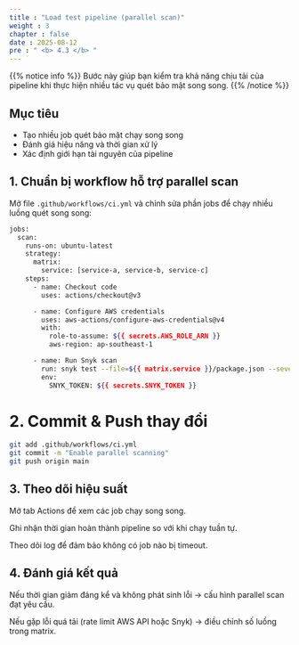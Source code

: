 ```yaml
---
title : "Load test pipeline (parallel scan)"
weight : 3
chapter : false
date : 2025-08-12
pre : " <b> 4.3 </b> "
---
```


{{% notice info %}}
Bước này giúp bạn kiểm tra khả năng chịu tải của pipeline khi thực hiện nhiều tác vụ quét bảo mật song song.
{{% /notice %}}

## Mục tiêu
- Tạo nhiều job quét bảo mật chạy song song
- Đánh giá hiệu năng và thời gian xử lý
- Xác định giới hạn tài nguyên của pipeline

## 1. Chuẩn bị workflow hỗ trợ parallel scan
Mở file `.github/workflows/ci.yml` và chỉnh sửa phần jobs để chạy nhiều luồng quét song song:

```bash
jobs:
  scan:
    runs-on: ubuntu-latest
    strategy:
      matrix:
        service: [service-a, service-b, service-c]
    steps:
      - name: Checkout code
        uses: actions/checkout@v3

      - name: Configure AWS credentials
        uses: aws-actions/configure-aws-credentials@v4
        with:
          role-to-assume: ${{ secrets.AWS_ROLE_ARN }}
          aws-region: ap-southeast-1

      - name: Run Snyk scan
        run: snyk test --file=${{ matrix.service }}/package.json --severity-threshold=high
        env:
          SNYK_TOKEN: ${{ secrets.SNYK_TOKEN }}
```
# 2. Commit & Push thay đổi
```bash
git add .github/workflows/ci.yml
git commit -m "Enable parallel scanning"
git push origin main
```
## 3. Theo dõi hiệu suất

Mở tab Actions để xem các job chạy song song.

Ghi nhận thời gian hoàn thành pipeline so với khi chạy tuần tự.

Theo dõi log để đảm bảo không có job nào bị timeout.

## 4. Đánh giá kết quả
Nếu thời gian giảm đáng kể và không phát sinh lỗi → cấu hình parallel scan đạt yêu cầu.

Nếu gặp lỗi quá tải (rate limit AWS API hoặc Snyk) → điều chỉnh số luồng trong matrix.